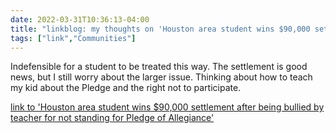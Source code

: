 ```yaml
---
date: 2022-03-31T10:36:13-04:00
title: "linkblog: my thoughts on 'Houston area student wins $90,000 settlement after being bullied by teacher for not standing for Pledge of Allegiance'"
tags: ["link","Communities"]
---
```

Indefensible for a student to be treated this way. The settlement is good news, but I still worry about the larger issue. Thinking about how to teach my kid about the Pledge and the right not to participate.
 
[link to 'Houston area student wins $90,000 settlement after being bullied by teacher for not standing for Pledge of Allegiance'](https://www.chron.com/politics/article/Houston-area-student-wins-90K-settlement-after-17037351.php?t=7baa32b249)
